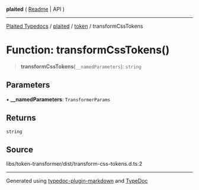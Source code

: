 **plaited** ( [Readme](../../README.md) \| API )

***

[Plaited Typedocs](../../../modules.md) / [plaited](../../modules.md) / [token](../README.md) / transformCssTokens

# Function: transformCssTokens()

> **transformCssTokens**(`__namedParameters`): `string`

## Parameters

▪ **\_\_namedParameters**: `TransformerParams`

## Returns

`string`

## Source

libs/token-transformer/dist/transform-css-tokens.d.ts:2

***

Generated using [typedoc-plugin-markdown](https://www.npmjs.com/package/typedoc-plugin-markdown) and [TypeDoc](https://typedoc.org/)
